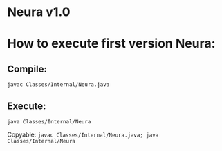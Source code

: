 # Neura v1.0

# How to execute first version Neura:
## Compile: 
``javac Classes/Internal/Neura.java``

## Execute:
``java Classes/Internal/Neura``<br>

Copyable:
``javac Classes/Internal/Neura.java;
  java Classes/Internal/Neura``

